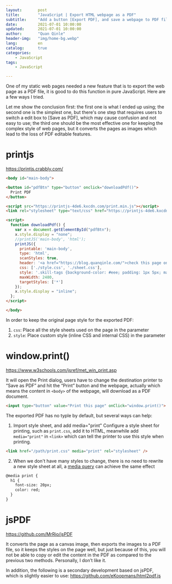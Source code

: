 ```yaml
---
layout:       post
title:        "JavaScript | Export HTML webpage as a PDF"
subtitle:     "Add a button [Export PDF], and save a webpage to PDF file, only implement with pure JavaScript"
date:         2021-07-01 10:00:00
updated:      2021-07-01 10:00:00
author:       "Quan Qinle"
header-img:   "img/home-bg.webp"
lang:         en
catalog:      true
categories:
    - JavaScript
tags:
    - JavaScript

---
```


One of my static web pages needed a new feature that is to export the web page as a PDF file, it is good to do this function in pure JavaScript. Here are a few ways I tried.

Let me show the conclusion first: the first one is what I ended up using; the second one is the simplest one, but there's one step that requires users to switch a edit box to [Save as PDF], which may cause confusion and not easy to use; the third one should be the most effective one for keeping the complex style of web pages, but it converts the pages as images which lead to the loss of PDF editable features.

<!-- more -->

# printjs
https://printjs.crabbly.com/

```html
<body id="main-body">

<button id="pdfBtn" type="button" onclick="downloadPdf()">
  Print PDF
</button>

<script src="https://printjs-4de6.kxcdn.com/print.min.js"></script>
<link rel="stylesheet" type="text/css" href="https://printjs-4de6.kxcdn.com/print.min.css">

<script>
  function downloadPdf() {
    var x = document.getElementById("pdfBtn");
    x.style.display = "none";
    //printJS('main-body', 'html');
    printJS({ 
      printable: 'main-body', 
      type: 'html', 
      scanStyles: true, 
      header: '<a href="https://blog.quanqinle.com/">check this page online</a>',
      css: ['./style.css', './sheet.css'], 
      style: '.skill-tags {background-color: #eee; padding: 1px 5px; margin: 0 5px 5px 0; display: inline-block;}',
      maxWidth: 2480, 
      targetStyles: ['*'] 
    });
    x.style.display = "inline";
  };
</script>

</body>
```
In order to keep the original page style for the exported PDF:
1. `css`: Place all the style sheets used on the page in the parameter 
2. `style`: Place custom style (inline CSS and internal CSS) in the parameter

# window.print()
https://www.w3schools.com/jsref/met_win_print.asp

It will open the Print dialog, users have to change the destination printer to “Save as PDF” and hit the “Print” button and the webpage, actually which means the content in `<body>` of the webpage, will download as a PDF document.

```html
<input type="button" value="Print this page" onClick="window.print()">
```

The exported PDF has no typle by default, but several ways can help:
1. Import style sheet, and add media="print"
Configure a style sheet for printing, such as `print.css`, add it to HTML, meanwhile add `media="print"` in `<link>` which can tell the printer to use this style when printing.
```html
<link href="/path/print.css" media="print" rel="stylesheet" />
```
2. When we don't have many styles to change, there is no need to rewrite a new style sheet at all, a [media query](https://developer.mozilla.org/en-US/docs/Web/CSS/@media) can achieve the same effect
```html
@media print {
  h1 {
    font-size: 20px;
    color: red;
  }
}
```

# jsPDF
https://github.com/MrRio/jsPDF

It converts the page as a canvas image, then exports the images to a PDF file, so it keeps the styles on the page well, but just because of this, you will not be able to copy or edit the content in the PDF as compared to the previous two methods. 
Personally, I don’t like it.

In addition, the following is a secondary development based on jsPDF, which is slightly easier to use:
https://github.com/eKoopmans/html2pdf.js
